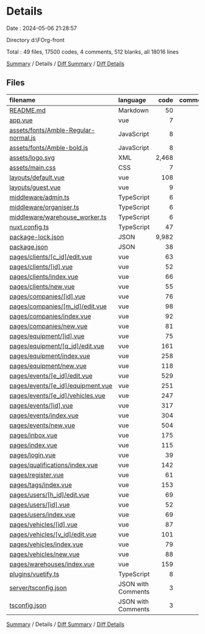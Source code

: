 # Details

Date : 2024-05-06 21:28:57

Directory d:\\FOrg-front

Total : 49 files,  17500 codes, 4 comments, 512 blanks, all 18016 lines

[Summary](results.md) / Details / [Diff Summary](diff.md) / [Diff Details](diff-details.md)

## Files
| filename | language | code | comment | blank | total |
| :--- | :--- | ---: | ---: | ---: | ---: |
| [README.md](/README.md) | Markdown | 50 | 0 | 26 | 76 |
| [app.vue](/app.vue) | vue | 7 | 0 | 1 | 8 |
| [assets/fonts/Amble-Regular-normal.js](/assets/fonts/Amble-Regular-normal.js) | JavaScript | 8 | 0 | 2 | 10 |
| [assets/fonts/Amble-bold.js](/assets/fonts/Amble-bold.js) | JavaScript | 8 | 0 | 1 | 9 |
| [assets/logo.svg](/assets/logo.svg) | XML | 2,468 | 0 | 1 | 2,469 |
| [assets/main.css](/assets/main.css) | CSS | 7 | 0 | 0 | 7 |
| [layouts/default.vue](/layouts/default.vue) | vue | 108 | 0 | 13 | 121 |
| [layouts/guest.vue](/layouts/guest.vue) | vue | 9 | 0 | 4 | 13 |
| [middleware/admin.ts](/middleware/admin.ts) | TypeScript | 6 | 0 | 1 | 7 |
| [middleware/organiser.ts](/middleware/organiser.ts) | TypeScript | 6 | 0 | 1 | 7 |
| [middleware/warehouse_worker.ts](/middleware/warehouse_worker.ts) | TypeScript | 6 | 0 | 1 | 7 |
| [nuxt.config.ts](/nuxt.config.ts) | TypeScript | 47 | 1 | 0 | 48 |
| [package-lock.json](/package-lock.json) | JSON | 9,982 | 0 | 1 | 9,983 |
| [package.json](/package.json) | JSON | 38 | 0 | 1 | 39 |
| [pages/clients/[c_id]/edit.vue](/pages/clients/%5Bc_id%5D/edit.vue) | vue | 63 | 0 | 9 | 72 |
| [pages/clients/[id].vue](/pages/clients/%5Bid%5D.vue) | vue | 52 | 0 | 7 | 59 |
| [pages/clients/index.vue](/pages/clients/index.vue) | vue | 66 | 0 | 8 | 74 |
| [pages/clients/new.vue](/pages/clients/new.vue) | vue | 55 | 0 | 5 | 60 |
| [pages/companies/[id].vue](/pages/companies/%5Bid%5D.vue) | vue | 76 | 0 | 7 | 83 |
| [pages/companies/[m_id]/edit.vue](/pages/companies/%5Bm_id%5D/edit.vue) | vue | 98 | 0 | 8 | 106 |
| [pages/companies/index.vue](/pages/companies/index.vue) | vue | 92 | 0 | 7 | 99 |
| [pages/companies/new.vue](/pages/companies/new.vue) | vue | 81 | 0 | 5 | 86 |
| [pages/equipment/[id].vue](/pages/equipment/%5Bid%5D.vue) | vue | 75 | 0 | 10 | 85 |
| [pages/equipment/[q_id]/edit.vue](/pages/equipment/%5Bq_id%5D/edit.vue) | vue | 161 | 0 | 23 | 184 |
| [pages/equipment/index.vue](/pages/equipment/index.vue) | vue | 258 | 0 | 14 | 272 |
| [pages/equipment/new.vue](/pages/equipment/new.vue) | vue | 118 | 0 | 12 | 130 |
| [pages/events/[e_id]/edit.vue](/pages/events/%5Be_id%5D/edit.vue) | vue | 529 | 0 | 63 | 592 |
| [pages/events/[e_id]/equipment.vue](/pages/events/%5Be_id%5D/equipment.vue) | vue | 251 | 0 | 20 | 271 |
| [pages/events/[e_id]/vehicles.vue](/pages/events/%5Be_id%5D/vehicles.vue) | vue | 247 | 0 | 20 | 267 |
| [pages/events/[id].vue](/pages/events/%5Bid%5D.vue) | vue | 317 | 0 | 36 | 353 |
| [pages/events/index.vue](/pages/events/index.vue) | vue | 304 | 0 | 27 | 331 |
| [pages/events/new.vue](/pages/events/new.vue) | vue | 504 | 0 | 52 | 556 |
| [pages/inbox.vue](/pages/inbox.vue) | vue | 175 | 0 | 11 | 186 |
| [pages/index.vue](/pages/index.vue) | vue | 115 | 0 | 13 | 128 |
| [pages/login.vue](/pages/login.vue) | vue | 39 | 0 | 5 | 44 |
| [pages/qualifications/index.vue](/pages/qualifications/index.vue) | vue | 142 | 0 | 9 | 151 |
| [pages/register.vue](/pages/register.vue) | vue | 61 | 0 | 3 | 64 |
| [pages/tags/index.vue](/pages/tags/index.vue) | vue | 153 | 0 | 9 | 162 |
| [pages/users/[h_id]/edit.vue](/pages/users/%5Bh_id%5D/edit.vue) | vue | 69 | 0 | 9 | 78 |
| [pages/users/[id].vue](/pages/users/%5Bid%5D.vue) | vue | 52 | 0 | 8 | 60 |
| [pages/users/index.vue](/pages/users/index.vue) | vue | 69 | 0 | 9 | 78 |
| [pages/vehicles/[id].vue](/pages/vehicles/%5Bid%5D.vue) | vue | 87 | 0 | 10 | 97 |
| [pages/vehicles/[v_id]/edit.vue](/pages/vehicles/%5Bv_id%5D/edit.vue) | vue | 101 | 0 | 14 | 115 |
| [pages/vehicles/index.vue](/pages/vehicles/index.vue) | vue | 79 | 0 | 7 | 86 |
| [pages/vehicles/new.vue](/pages/vehicles/new.vue) | vue | 88 | 0 | 6 | 94 |
| [pages/warehouses/index.vue](/pages/warehouses/index.vue) | vue | 159 | 0 | 8 | 167 |
| [plugins/vuetify.ts](/plugins/vuetify.ts) | TypeScript | 8 | 2 | 3 | 13 |
| [server/tsconfig.json](/server/tsconfig.json) | JSON with Comments | 3 | 0 | 1 | 4 |
| [tsconfig.json](/tsconfig.json) | JSON with Comments | 3 | 1 | 1 | 5 |

[Summary](results.md) / Details / [Diff Summary](diff.md) / [Diff Details](diff-details.md)